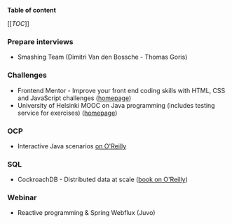 **Table of content**

[[_TOC_]]

### Prepare interviews

* Smashing Team (Dimitri Van den Bossche - Thomas Goris)

### Challenges

* Frontend Mentor - Improve your front end coding skills with HTML, CSS and JavaScript challenges ([homepage](https://www.frontendmentor.io/))
* University of Helsinki MOOC on Java programming (includes testing service for exercises) ([homepage](https://java-programming.mooc.fi/))

### OCP

* Interactive Java scenarios [on O'Reilly](https://learning.oreilly.com/interactive/?classification=content-scenario&topics=Java)

### SQL

* CockroachDB - Distributed data at scale ([book on O'Reilly](https://learning.oreilly.com/library/view/cockroachdb-the-definitive/9781098100230/))

### Webinar

* Reactive programming & Spring Webflux (Juvo)
